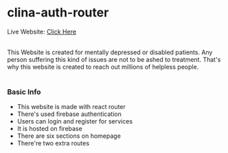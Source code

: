 # clina-auth-router

Live Website: <a href="https://clina-24976.web.app/">Click Here</a> <br /><br />

This Website is created for mentally depressed or disabled patients. Any person suffering this kind of issues are not to be ashed to treatment. That's why this website is created to reach out millions of helpless people. <br /><br />

### Basic Info 

* This website is made with react router
* There's used firebase authentication
* Users can login and register for services
* It is hosted on firebase
* There are six sections on homepage
* There're two extra routes